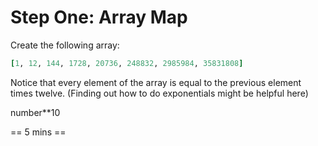 # Step One: Array Map

Create the following array:

```ruby
[1, 12, 144, 1728, 20736, 248832, 2985984, 35831808]
```

Notice that every element of the array is equal to the previous element times twelve.
(Finding out how to do exponentials might be helpful here)

number**10

== 5 mins ==
